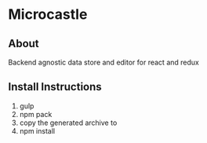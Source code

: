 # Microcastle

About
----
Backend agnostic data store and editor for react and redux


Install Instructions
----
1. gulp
2. npm pack
3. copy the generated archive to <somwhere>
4. npm install <somewhere>